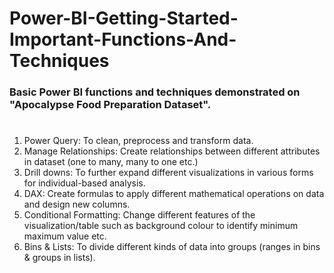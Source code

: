 # Power-BI-Getting-Started-Important-Functions-And-Techniques

### Basic Power BI functions and techniques demonstrated on "Apocalypse Food Preparation Dataset".
#

1) Power Query: To clean, preprocess and transform data.
2) Manage Relationships: Create relationships between different attributes in dataset (one to many, many to one etc.)
3) Drill downs: To further expand different visualizations in various forms for individual-based analysis.
4) DAX: Create formulas to apply different mathematical operations on data and design new columns.
5) Conditional Formatting: Change different features of the visualization/table such as background colour to identify minimum maximum value etc.
6) Bins & Lists: To divide different kinds of data into groups (ranges in bins & groups in lists).
